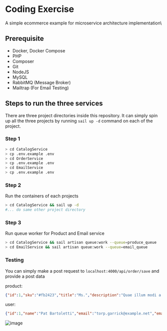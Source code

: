 # Coding Exercise
A simple ecommerce example for microservice architecture implementation\

## Prerequisite
 - Docker, Docker Compose
 - PHP
 - Composer
 - Git
 - NodeJS
 - MySQL
 - RabbitMQ (Message Broker)
 - Mailtrap (For Email Testing)

## Steps to run the three services
There are three project directories inside this repository. It can simply spin up all the three projects by running `sail up -d` command on each of the project.

### Step 1
```bash
> cd CatalogService
> cp .env.example .env
> cd OrderService
> cp .env.example .env
> cd EmailService
> cp .env.example .env
```
### Step 2
Run the containers of each projects

```bash
> cd CatalogService && sail up -d
#... do same other project directory
```

### Step 3
Run queue worker for Product and Email service

```bash
> cd CatalogService && sail artisan queue:work --queue=produce_queue
> cd EmailService && sail artisan queue:work --queue=email_queue
```

### Testing
You can simply make a post request to `localhost:4000/api/order/save` and provide a post data

product:
```json
{"id":1,"sku":"#fb2423","title":"Ms.","description":"Quae illum modi a cum odio.","price":"832008.00","quantity":49,"created_at":"2023-10-28T17:52:00.000000Z","updated_at":"2023-10-29T15:45:58.000000Z"}
```
user:
```json
{"id":1,"name":"Pat Bartoletti","email":"torp.garrick@example.net","email_verified_at":"2023-10-29T15:21:54.000000Z","created_at":"2023-10-29T15:21:54.000000Z","updated_at":"2023-10-29T15:21:54.000000Z"}
```

![image](https://github.com/joppx25/coding-exercise/assets/8535609/f41a645d-e8de-45e1-971b-5bf4102a55c4)

